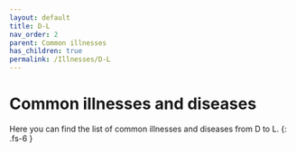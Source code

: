 ```yaml
---
layout: default
title: D-L
nav_order: 2
parent: Common illnesses
has_children: true
permalink: /Illnesses/D-L
---
```


# Common illnesses and diseases

Here you can find the list of common illnesses and diseases from D to L.
{: .fs-6 }
